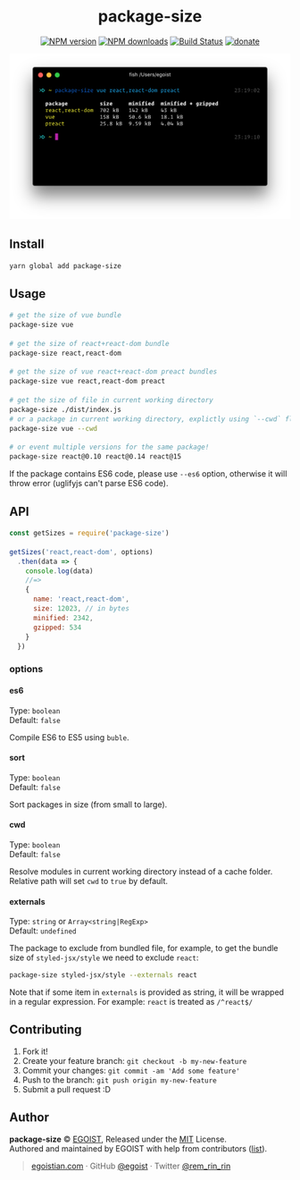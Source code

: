 <p align="center">
<h1 align="center">package-size</h1>
</p>

<p align="center">
<a href="https://npmjs.com/package/package-size"><img src="https://img.shields.io/npm/v/package-size.svg?style=flat" alt="NPM version" /></a> <a href="https://npmjs.com/package/package-size"><img src="https://img.shields.io/npm/dm/package-size.svg?style=flat" alt="NPM downloads" /></a> <a href="https://circleci.com/gh/egoist/package-size"><img src="https://img.shields.io/circleci/project/egoist/package-size/master.svg?style=flat" alt="Build Status" /></a> <a href="https://github.com/egoist/donate"><img src="https://img.shields.io/badge/$-donate-ff69b4.svg?maxAge=2592000&amp;style=flat" alt="donate" /></a>
</p>

<p align="center">
<img src="./media/preview.png" alt="preview" width="700">
</p>

## Install

```bash
yarn global add package-size
```

## Usage

```bash
# get the size of vue bundle
package-size vue

# get the size of react+react-dom bundle
package-size react,react-dom

# get the size of vue react+react-dom preact bundles
package-size vue react,react-dom preact

# get the size of file in current working directory
package-size ./dist/index.js
# or a package in current working directory, explictly using `--cwd` flag
package-size vue --cwd

# or event multiple versions for the same package!
package-size react@0.10 react@0.14 react@15
```

If the package contains ES6 code, please use `--es6` option, otherwise it will throw error (uglifyjs can't parse ES6 code).

## API

```js
const getSizes = require('package-size')

getSizes('react,react-dom', options)
  .then(data => {
    console.log(data)
    //=>
    {
      name: 'react,react-dom',
      size: 12023, // in bytes
      minified: 2342,
      gzipped: 534
    }
  })
```

### options

#### es6

Type: `boolean`<br>
Default: `false`

Compile ES6 to ES5 using `buble`.

#### sort

Type: `boolean`<br>
Default: `false`

Sort packages in size (from small to large).

#### cwd

Type: `boolean`<br>
Default: `false`

Resolve modules in current working directory instead of a cache folder. Relative path will set `cwd` to `true` by default.

#### externals

Type: `string` or `Array<string|RegExp>`<br>
Default: `undefined`

The package to exclude from bundled file, for example, to get the bundle size of `styled-jsx/style` we need to exclude `react`:

```bash
package-size styled-jsx/style --externals react
```

Note that if some item in `externals` is provided as string, it will be wrapped in a regular expression. For example: `react` is treated as `/^react$/`

## Contributing

1. Fork it!
2. Create your feature branch: `git checkout -b my-new-feature`
3. Commit your changes: `git commit -am 'Add some feature'`
4. Push to the branch: `git push origin my-new-feature`
5. Submit a pull request :D

## Author

**package-size** © [EGOIST](https://github.com/egoist), Released under the [MIT](https://egoist.mit-license.org/) License.<br>
Authored and maintained by EGOIST with help from contributors ([list](https://github.com/egoist/package-size/contributors)).

> [egoistian.com](https://egoistian.com) · GitHub [@egoist](https://github.com/egoist) · Twitter [@rem_rin_rin](https://twitter.com/rem_rin_rin)
